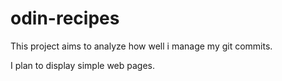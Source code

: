 # odin-recipes

This project aims to analyze how well i manage my git commits.

I plan to display simple web pages.